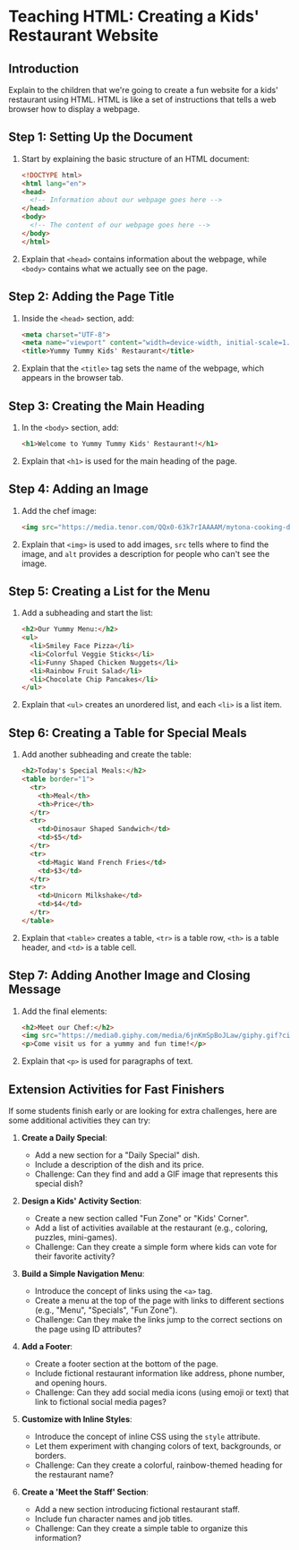 # Teaching HTML: Creating a Kids' Restaurant Website

## Introduction
Explain to the children that we're going to create a fun website for a kids' restaurant using HTML. HTML is like a set of instructions that tells a web browser how to display a webpage.

## Step 1: Setting Up the Document
1. Start by explaining the basic structure of an HTML document:
   ```html
   <!DOCTYPE html>
   <html lang="en">
   <head>
     <!-- Information about our webpage goes here -->
   </head>
   <body>
     <!-- The content of our webpage goes here -->
   </body>
   </html>
   ```
2. Explain that `<head>` contains information about the webpage, while `<body>` contains what we actually see on the page.

## Step 2: Adding the Page Title
1. Inside the `<head>` section, add:
   ```html
   <meta charset="UTF-8">
   <meta name="viewport" content="width=device-width, initial-scale=1.0">
   <title>Yummy Tummy Kids' Restaurant</title>
   ```
2. Explain that the `<title>` tag sets the name of the webpage, which appears in the browser tab.

## Step 3: Creating the Main Heading
1. In the `<body>` section, add:
   ```html
   <h1>Welcome to Yummy Tummy Kids' Restaurant!</h1>
   ```
2. Explain that `<h1>` is used for the main heading of the page.

## Step 4: Adding an Image
1. Add the chef image:
   ```html
   <img src="https://media.tenor.com/QQx0-63k7rIAAAAM/mytona-cooking-diary.gif" alt="Happy chef cartoon" />
   ```
2. Explain that `<img>` is used to add images, `src` tells where to find the image, and `alt` provides a description for people who can't see the image.

## Step 5: Creating a List for the Menu
1. Add a subheading and start the list:
   ```html
   <h2>Our Yummy Menu:</h2>
   <ul>
     <li>Smiley Face Pizza</li>
     <li>Colorful Veggie Sticks</li>
     <li>Funny Shaped Chicken Nuggets</li>
     <li>Rainbow Fruit Salad</li>
     <li>Chocolate Chip Pancakes</li>
   </ul>
   ```
2. Explain that `<ul>` creates an unordered list, and each `<li>` is a list item.

## Step 6: Creating a Table for Special Meals
1. Add another subheading and create the table:
   ```html
   <h2>Today's Special Meals:</h2>
   <table border="1">
     <tr>
       <th>Meal</th>
       <th>Price</th>
     </tr>
     <tr>
       <td>Dinosaur Shaped Sandwich</td>
       <td>$5</td>
     </tr>
     <tr>
       <td>Magic Wand French Fries</td>
       <td>$3</td>
     </tr>
     <tr>
       <td>Unicorn Milkshake</td>
       <td>$4</td>
     </tr>
   </table>
   ```
2. Explain that `<table>` creates a table, `<tr>` is a table row, `<th>` is a table header, and `<td>` is a table cell.

## Step 7: Adding Another Image and Closing Message
1. Add the final elements:
   ```html
   <h2>Meet our Chef:</h2>
   <img src="https://media0.giphy.com/media/6jnKmSpBoJLaw/giphy.gif?cid=6c09b952ozly3mjp2g0rj7vfjw8tq6z0psb0hw513i9sf5pl&ep=v1_gifs_search&rid=giphy.gif&ct=g" alt="Cute animal mascot" />
   <p>Come visit us for a yummy and fun time!</p>
   ```
2. Explain that `<p>` is used for paragraphs of text.


## Extension Activities for Fast Finishers

If some students finish early or are looking for extra challenges, here are some additional activities they can try:

1. **Create a Daily Special**: 
   - Add a new section for a "Daily Special" dish.
   - Include a description of the dish and its price.
   - Challenge: Can they find and add a GIF image that represents this special dish?

2. **Design a Kids' Activity Section**:
   - Create a new section called "Fun Zone" or "Kids' Corner".
   - Add a list of activities available at the restaurant (e.g., coloring, puzzles, mini-games).
   - Challenge: Can they create a simple form where kids can vote for their favorite activity?

3. **Build a Simple Navigation Menu**:
   - Introduce the concept of links using the `<a>` tag.
   - Create a menu at the top of the page with links to different sections (e.g., "Menu", "Specials", "Fun Zone").
   - Challenge: Can they make the links jump to the correct sections on the page using ID attributes?

4. **Add a Footer**:
   - Create a footer section at the bottom of the page.
   - Include fictional restaurant information like address, phone number, and opening hours.
   - Challenge: Can they add social media icons (using emoji or text) that link to fictional social media pages?

5. **Customize with Inline Styles**:
   - Introduce the concept of inline CSS using the `style` attribute.
   - Let them experiment with changing colors of text, backgrounds, or borders.
   - Challenge: Can they create a colorful, rainbow-themed heading for the restaurant name?

6. **Create a 'Meet the Staff' Section**:
   - Add a new section introducing fictional restaurant staff.
   - Include fun character names and job titles.
   - Challenge: Can they create a simple table to organize this information?

